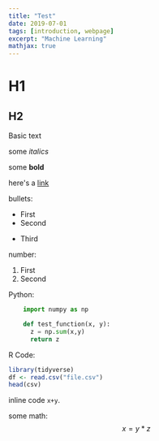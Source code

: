 ```yaml
---
title: "Test"
date: 2019-07-01
tags: [introduction, webpage]
excerpt: "Machine Learning"
mathjax: true
---
```

# H1

## H2

Basic text

some *italics*

some **bold**

here's a [link](https://index.hu/)

bullets:
* First
* Second
- Third

number:
1. First
2. Second

Python:

```python
    import numpy as np

    def test_function(x, y):
      z = np.sum(x,y)
      return z
```

R Code:
```r
library(tidyverse)
df <- read.csv("file.csv")
head(csv)
```

inline code `x+y`.

some math:
$$x=y*z$$

